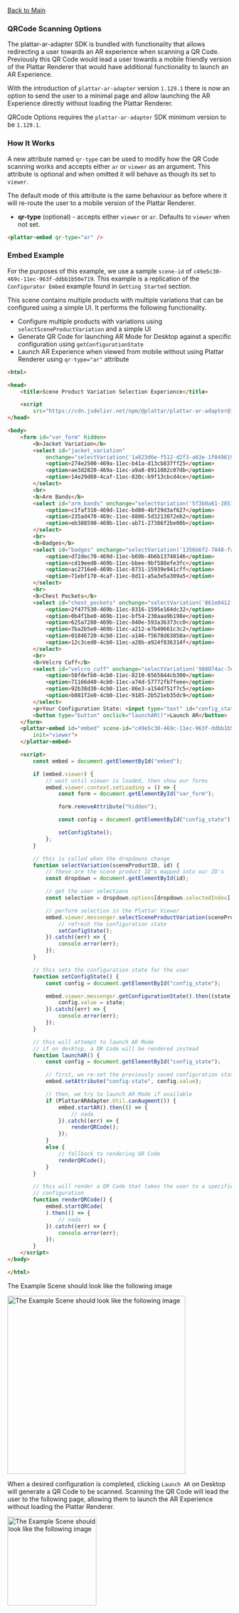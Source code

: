 [Back to Main](./)

### QRCode Scanning Options

The plattar-ar-adapter SDK is bundled with functionality that allows redirecting a user towards an AR experience when scanning a QR Code. Previously this QR Code would lead a user towards a mobile friendly version of the Plattar Renderer that would have additional functionality to launch an AR Experience.

With the introduction of `plattar-ar-adapter` version `1.129.1` there is now an option to send the user to a minimal page and allow launching the AR Experience directly without loading the Plattar Renderer.

QRCode Options requires the `plattar-ar-adapter` SDK minimum version to be `1.129.1`.

### How It Works

A new attribute named `qr-type` can be used to modify how the QR Code scanning works and accepts either `ar` or `viewer` as an argument. This attribute is optional and when omitted it will behave as though its set to `viewer`.

The default mode of this attribute is the same behaviour as before where it will re-route the user to a mobile version of the Plattar Renderer.

- **qr-type** (optional) - accepts either `viewer` or `ar`. Defaults to `viewer` when not set.

```html
<plattar-embed qr-type="ar" />
```

### Embed Example

For the purposes of this example, we use a sample `scene-id` of `c49e5c30-469c-11ec-963f-ddbb1b50e719`. This example is a replication of the `Configurator Embed` example found in `Getting Started` section.

This scene contains multiple products with multiple variations that can be configured using a simple UI. It performs the following functionality.

- Configure multiple products with variations using `selectSceneProductVariation` and a simple UI
- Generate QR Code for launching AR Mode for Desktop against a specific configuration using `getConfigurationState`
- Launch AR Experience when viewed from mobile without using Plattar Renderer using `qr-type="ar"` attribute

```html title="Scene Configurator Embed Example using plattar-ar-adapter SDK"
<html>

<head>
    <title>Scene Product Variation Selection Experience</title>

    <script
        src="https://cdn.jsdelivr.net/npm/@plattar/plattar-ar-adapter@1.129.1/build/es2019/plattar-ar-adapter.min.js"></script>
</head>

<body>
    <form id="var_form" hidden>
        <b>Jacket Variation</b>
        <select id="jacket_variation"
            onchange="selectVariation('1a823d6e-f512-d2f3-a63e-1f04961990e7','jacket_variation')">
            <option>274e2500-469a-11ec-b41a-d13cb837ff25</option>
            <option>ae3d2820-469a-11ec-a9a8-8911082c07db</option>
            <option>14e29d60-4caf-11ec-820c-b9f13cbcd4ce</option>
        </select>
        <br>
        <b>Arm Bands</b>
        <select id="arm_bands" onchange="selectVariation('5f3b0a61-2851-756e-f071-ea56488e0d87','arm_bands')">
            <option>c1faf310-469d-11ec-bd80-4bf29d3af627</option>
            <option>235ad470-469c-11ec-8806-5d3213072eb2</option>
            <option>eb388590-469b-11ec-ab71-27386f2be00b</option>
        </select>
        <br>
        <b>Badges</b>
        <select id="badges" onchange="selectVariation('1356b6f2-7848-fa5e-dc3e-c1c8ab85440c', 'badges')">
            <option>d72dec70-469d-11ec-b69b-4b6b13740146</option>
            <option>cd19eed0-469b-11ec-bbee-9bf588efe3fc</option>
            <option>ac2716e0-469b-11ec-8731-15939e941cff</option>
            <option>71ebf170-4caf-11ec-8d11-a5a3e5a309a5</option>
        </select>
        <br>
        <b>Chest Pockets</b>
        <select id="chest_pockets" onchange="selectVariation('861e0412-b0e7-be56-a701-49815141cf02', 'chest_pockets')">
            <option>2f477530-469b-11ec-8316-1595e164dc32</option>
            <option>0b4f1be0-469b-11ec-bf54-230aaa9b198e</option>
            <option>625a7280-469b-11ec-840e-593a36373cc0</option>
            <option>7ba2b5e0-469b-11ec-a212-e7b40661c3c2</option>
            <option>01846720-4cb0-11ec-a146-f5678d63858a</option>
            <option>12c3ced0-4cb0-11ec-a28b-a924f836314f</option>
        </select>
        <br>
        <b>Velcro Cuff</b>
        <select id="velcro_cuff" onchange="selectVariation('988074ac-7e1e-b69f-9141-746f6f71eb49', 'velcro_cuff')">
            <option>58fdefb0-4cb0-11ec-8210-6565844cb300</option>
            <option>71166d40-4cb0-11ec-a74d-57772fb7feee</option>
            <option>92b38d30-4cb0-11ec-86e3-a154d751f7c5</option>
            <option>b081f2e0-4cb0-11ec-9185-2b521eb35dc9</option>
        </select>
        <p>Your Configuration State: <input type="text" id="config_state" size="60"></p>
        <button type="button" onclick="launchAR()">Launch AR</button>
    </form>
    <plattar-embed id="embed" scene-id="c49e5c30-469c-11ec-963f-ddbb1b50e719" embed-type="configurator" qr-type="ar"
        init="viewer">
    </plattar-embed>

    <script>
        const embed = document.getElementById("embed");

        if (embed.viewer) {
            // wait until viewer is loaded, then show our forms
            embed.viewer.context.setLoading = () => {
                const form = document.getElementById("var_form");

                form.removeAttribute("hidden");

                const config = document.getElementById("config_state");

                setConfigState();
            };
        }

        // this is called when the dropdowns change
        function selectVariation(sceneProductID, id) {
            // these are the scene product ID's mapped into our ID's
            const dropdown = document.getElementById(id);

            // get the user selections
            const selection = dropdown.options[dropdown.selectedIndex].text;

            // perform selection in the Plattar Viewer
            embed.viewer.messenger.selectSceneProductVariation(sceneProductID, selection).then(() => {
                // refresh the configuration state
                setConfigState();
            }).catch((err) => {
                console.error(err);
            });
        }

        // this sets the configuration state for the user
        function setConfigState() {
            const config = document.getElementById("config_state");

            embed.viewer.messenger.getConfigurationState().then((state) => {
                config.value = state;
            }).catch((err) => {
                console.error(err);
            });
        }

        // this will attempt to launch AR Mode
        // if on desktop, a QR Code will be rendered instead
        function launchAR() {
            const config = document.getElementById("config_state");

            // first, we re-set the previously saved configuration state
            embed.setAttribute("config-state", config.value);

            // then, we try to launch AR Mode if available
            if (PlattarARAdapter.Util.canAugment()) {
                embed.startAR().then(() => {
                    // nada
                }).catch((err) => {
                    renderQRCode();
                });
            }
            else {
                // fallback to rendering QR Code
                renderQRCode();
            }
        }

        // this will render a QR Code that takes the user to a specified
        // configuration
        function renderQRCode() {
            embed.startQRCode(
            ).then(() => {
                // nada
            }).catch((err) => {
                console.error(err);
            });
        }
    </script>
</body>

</html>
```

The Example Scene should look like the following image

<img width="400" alt="The Example Scene should look like the following image" src="https://stoplight.io/api/v1/projects/cHJqOjEwODA2Nw/images/2DMkUJTYglE">

When a desired configuration is completed, clicking `Launch AR` on Desktop will generate a QR Code to be scanned. Scanning the QR Code will lead the user to the following page, allowing them to launch the AR Experience without loading the Plattar Renderer.

<img width="200" alt="The Example Scene should look like the following image" src="https://stoplight.io/api/v1/projects/cHJqOjEwODA2Nw/images/w5TZNS1YVQQ">